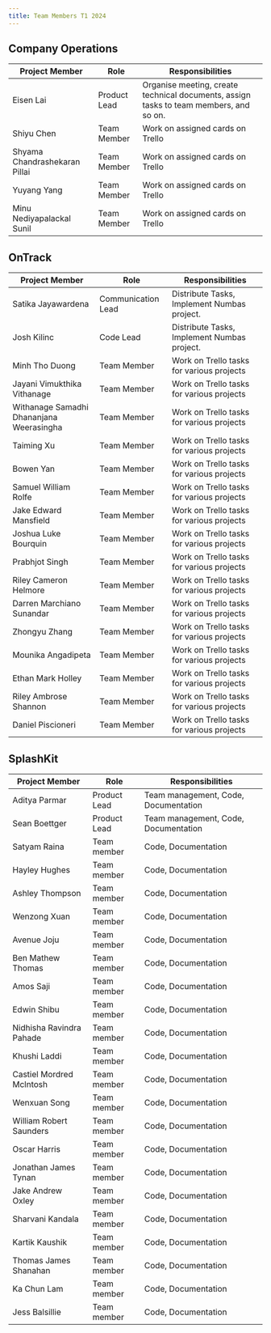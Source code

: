 ```yaml
---
title: Team Members T1 2024
---
```


## Company Operations

| Project Member                | Role         | Responsibilities                                                                       |
| ----------------------------- | ------------ | -------------------------------------------------------------------------------------- |
| Eisen Lai                     | Product Lead | Organise meeting, create technical documents, assign tasks to team members, and so on. |
| Shiyu Chen                    | Team Member  | Work on assigned cards on Trello                                                       |
| Shyama Chandrashekaran Pillai | Team Member  | Work on assigned cards on Trello                                                       |
| Yuyang Yang                   | Team Member  | Work on assigned cards on Trello                                                       |
| Minu Nediyapalackal Sunil     | Team Member  | Work on assigned cards on Trello                                                       |

## OnTrack

| Project Member                           | Role               | Responsibilities                            |
| ---------------------------------------- | ------------------ | ------------------------------------------- |
| Satika Jayawardena                       | Communication Lead | Distribute Tasks, Implement Numbas project. |
| Josh Kilinc                              | Code Lead          | Distribute Tasks, Implement Numbas project. |
| Minh Tho Duong                           | Team Member        | Work on Trello tasks for various projects   |
| Jayani Vimukthika Vithanage              | Team Member        | Work on Trello tasks for various projects   |
| Withanage Samadhi Dhananjana Weerasingha | Team Member        | Work on Trello tasks for various projects   |
| Taiming Xu                               | Team Member        | Work on Trello tasks for various projects   |
| Bowen Yan                                | Team Member        | Work on Trello tasks for various projects   |
| Samuel William Rolfe                     | Team Member        | Work on Trello tasks for various projects   |
| Jake Edward Mansfield                    | Team Member        | Work on Trello tasks for various projects   |
| Joshua Luke Bourquin                     | Team Member        | Work on Trello tasks for various projects   |
| Prabhjot Singh                           | Team Member        | Work on Trello tasks for various projects   |
| Riley Cameron Helmore                    | Team Member        | Work on Trello tasks for various projects   |
| Darren Marchiano Sunandar                | Team Member        | Work on Trello tasks for various projects   |
| Zhongyu Zhang                            | Team Member        | Work on Trello tasks for various projects   |
| Mounika Angadipeta                       | Team Member        | Work on Trello tasks for various projects   |
| Ethan Mark Holley                        | Team Member        | Work on Trello tasks for various projects   |
| Riley Ambrose Shannon                    | Team Member        | Work on Trello tasks for various projects   |
| Daniel Piscioneri                        | Team Member        | Work on Trello tasks for various projects   |

## SplashKit

| Project Member           | Role         | Responsibilities                     |
| ------------------------ | ------------ | ------------------------------------ |
| Aditya Parmar            | Product Lead | Team management, Code, Documentation |
| Sean Boettger            | Product Lead | Team management, Code, Documentation |
| Satyam Raina             | Team member  | Code, Documentation                  |
| Hayley Hughes            | Team member  | Code, Documentation                  |
| Ashley Thompson          | Team member  | Code, Documentation                  |
| Wenzong Xuan             | Team member  | Code, Documentation                  |
| Avenue Joju              | Team member  | Code, Documentation                  |
| Ben Mathew Thomas        | Team member  | Code, Documentation                  |
| Amos Saji                | Team member  | Code, Documentation                  |
| Edwin Shibu              | Team member  | Code, Documentation                  |
| Nidhisha Ravindra Pahade | Team member  | Code, Documentation                  |
| Khushi Laddi             | Team member  | Code, Documentation                  |
| Castiel Mordred Mclntosh | Team member  | Code, Documentation                  |
| Wenxuan Song             | Team member  | Code, Documentation                  |
| William Robert Saunders  | Team member  | Code, Documentation                  |
| Oscar Harris             | Team member  | Code, Documentation                  |
| Jonathan James Tynan     | Team member  | Code, Documentation                  |
| Jake Andrew Oxley        | Team member  | Code, Documentation                  |
| Sharvani Kandala         | Team member  | Code, Documentation                  |
| Kartik Kaushik           | Team member  | Code, Documentation                  |
| Thomas James Shanahan    | Team member  | Code, Documentation                  |
| Ka Chun Lam              | Team member  | Code, Documentation                  |
| Jess Balsillie           | Team member  | Code, Documentation                  |
